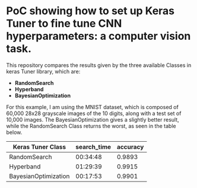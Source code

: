 # PoC showing how to set up Keras Tuner to fine tune CNN hyperparameters: a computer vision task.

This repository compares the results given by the three available Classes in keras Tuner library, which are: 

 - **RandomSearch**
 - **Hyperband**
 - **BayesianOptimization**

For this example, I am using the MNIST dataset, which is composed of 60,000 28x28 grayscale images of the 10 digits, along with a test set of 10,000 images. The BayesianOptimization gives a slightly better result, while the RandomSearch Class returns the worst, as seen in the table below.

|Keras Tuner Class|search_time|accuracy| 
|-----|-------|------| 
|RandomSearch|00:34:48|0.9893| 
|Hyperband|01:29:39|0.9915|
|BayesianOptimization|00:17:53|0.9901|
